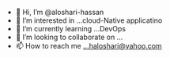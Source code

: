 - 👋 Hi, I’m @aloshari-hassan
- 👀 I’m interested in ...cloud-Native applicatino 
- 🌱 I’m currently learning ...DevOps
- 💞️ I’m looking to collaborate on ...
- 📫 How to reach me ...haloshari@yahoo.com

<!---
aloshari-hassan/aloshari-hassan is a ✨ special ✨ repository because its `README.md` (this file) appears on your GitHub profile.
You can click the Preview link to take a look at your changes.
--->
